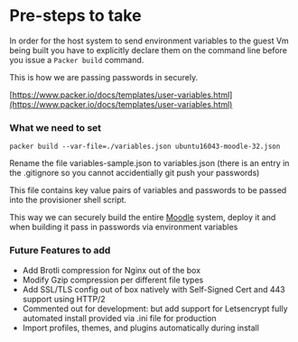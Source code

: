 # Pre-steps to take
In order for the host system to send environment variables to the guest Vm being built you have to explicitly declare them on the command line before you issue a ```Packer build``` command.

This is how we are passing passwords in securely.

[https://www.packer.io/docs/templates/user-variables.html](https://www.packer.io/docs/templates/user-variables.html)

### What we need to set
```packer build --var-file=./variables.json ubuntu16043-moodle-32.json```

Rename the file variables-sample.json to variables.json (there is an entry in the .gitignore so you cannot accidentially git push your passwords)

This file contains key value pairs of variables and passwords to be passed into the provisioner shell script.

This way we can securely build the entire [Moodle](http://moodle.org "Moodle") system, deploy it and when building it pass in passwords via environment variables

### Future Features to add

+  Add Brotli compression for Nginx out of the box
+  Modify Gzip compression per different file types
+  Add SSL/TLS config out of box natively with Self-Signed Cert and 443 support using HTTP/2
+  Commented out for development: but add support for Letsencrypt fully automated install provided via .ini file for production
+  Import profiles, themes, and plugins automatically during install